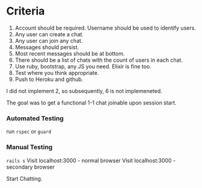 # Criteria

1. Account should be required. Username should be used to identify users.
2. Any user can create a chat.
3. Any user can join any chat.
4. Messages should persist.
5. Most recent messages should be at bottom.
6. There should be a list of chats with the count of users in each chat.
7. Use ruby, bootstrap, any JS you need. Elixir is fine too.
8. Test where you think appropriate.
9. Push to Heroku and github.

I did not implement 2, so subsequently, 6 is not implemeneted.

The goal was to get a functional 1-1 chat joinable upon session start.

### Automated Testing
run `rspec` or `guard`

### Manual Testing
`rails s`
Visit localhost:3000 - normal browser
Visit localhost:3000 - secondary browser

Start Chatting.



